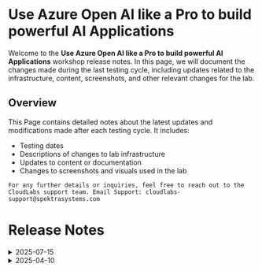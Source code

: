 # Use Azure Open AI like a Pro to build powerful AI Applications

Welcome to the **Use Azure Open AI like a Pro to build powerful AI Applications** workshop release notes. In this page, we will document the changes made during the last testing cycle, including updates related to the infrastructure, content, screenshots, and other relevant changes for the lab.

## Overview

This Page contains detailed notes about the latest updates and modifications made after each testing cycle. It includes:

- Testing dates
- Descriptions of changes to lab infrastructure
- Updates to content or documentation
- Changes to screenshots and visuals used in the lab

`For any further details or inquiries, feel free to reach out to the CloudLabs support team. Email Support: cloudlabs-support@spektrasystems.com`

# Release Notes

<details>

  <summary>2025-07-15</summary>

### Release Date: 2025-07-15

- **Testing Date**: 2025-07-15

## Infrastructure Changes

NA

## Content Changes

- Updated lab guide. Getting started page has been updated as per the new UI changes in the CloudLabs.


## Screenshot Updates

- Screenshots have been updated with clarity.
- Updated lab guide with more screenshots wherever required and with latest UI present in azure portal.

## Testing Notes

- **Testing Date**: 2025-07-15
- **Tested Features**: Inline validations, latest UI changes, functionality of the lab, Cloudlabs VM shadow.
- **Issues Found**: Faced issue in Exercise 1 Task 1- B, fixed it and made required changes in the lab guide.
- **Resolved Issues**: Faced issue in Exercise 1 Task 1- B, fixed it and made required changes in the lab guide.

  
<summary>2025-06-21</summary>

### Release Date: 2025-06-21

- **Testing Date**: 2025-06-21

## Infrastructure Changes

NA

## Content Changes

- Updated lab guide steps with latest UI present in azure portal.
- Getting started page has been updated as per the new UI changes in the CloudLabs.
- Updated lab guide in English, Spanish and Portuguese Language respectively. 
  
## Screenshot Updates

- Screenshots have been updated as per new UI changes and updated instructions.
- Updated lab guide with more screenshots wherever required and with latest UI present in azure portal.
- Getting started page has been updated as per the new UI changes in the CloudLabs.
- Updated lab guide screenshots in English, Spanish and Portuguese Language respectively.

## Testing Notes

- **Testing Date**: 2025-06-21
- **Tested Features**: Inline validations, latest UI changes, functionality of the lab, Cloudlabs VM shadow.
- **Issues Found**: NA
- **Resolved Issues**: NA

</details>

<details>
  <summary>2025-04-10</summary>

## Infrastructure Changes

NA

## Content Changes

- **Minor Changes**: Minor UI Changes and instructions updated.
  
## Screenshot Updates

- **Change**: The screenshots are up to date with the major and minor content updates mentioned above.

## Testing Notes

- **Testing Date**: 2025-04-10
- **Resolved Issues**: NA
---
</details>
